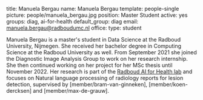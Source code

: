 title: Manuela Bergau
name: Manuela Bergau
template: people-single
picture: people/manuela_bergau.jpg
position: Master Student
active: yes
groups: diag, ai-for-health
default_group: diag
email: manuela.bergau@radboudumc.nl
office: 
type: student

Manuela Bergau is a master's student in Data Science at the Radboud University, Nijmegen. 
She received her bachelor degree in Computing Science at the Radboud University as well. 
From September 2021 she joined the Diagnostic Image Analysis Group to work on her research internship. She then continued working on her project for her MSc thesis until November 2022.
Her research is part of the [Radboud AI for Health lab](https://www.ai-for-health.nl) and focuses on Natural language processing of radiology reports for lesion detection, 
supervised by [member/bram-van-ginneken], [member/koen-dercksen] and [member/max-de-grauw].
